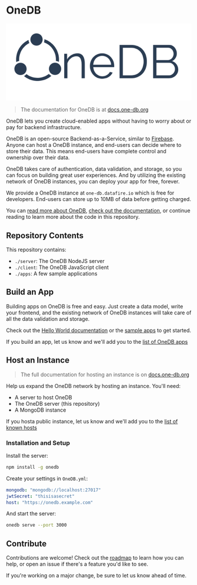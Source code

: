 # OneDB

![OneDB Logo](web/img/Logo.png)

> The documentation for OneDB is at [docs.one-db.org](https://docs.one-db.org)

OneDB lets you create cloud-enabled apps without having to worry about or pay for backend
infrastructure.

OneDB is an open-source Backend-as-a-Service, similar to [Firebase](https://firebase.google.com/).
Anyone can host a OneDB instance, and end-users can decide where to store their data.
This means end-users have complete control and ownership over their data.

OneDB takes care of authentication, data validation,
and storage, so you can focus on building great user experiences. And by utilizing
the existing network of OneDB instances, you can deploy your app for free, forever.

We provide a OneDB instance at `one-db.datafire.io` which is free for developers. End-users can
store up to 10MB of data before getting charged.

You can
[read more about OneDB](https://medium.com/@bbrennan/announcing-onedb-a-platform-for-federated-apps-bc3cc7ff86e6),
[check out the documentation](https://docs.one-db.org),
or continue reading to learn more about the code in this repository.

## Repository Contents

This repository contains:
* `./server`: The OneDB NodeJS server
* `./client`: The OneDB JavaScript client
* `./apps`: A few sample applications

## Build an App
Building apps on OneDB is free and easy. Just create a data model, write your frontend,
and the existing network of OneDB instances will take care of all the data validation and storage.

Check out the [Hello World documentation](https://docs.one-db.org/Hello_World) or the
[sample apps](apps) to get started.

If you build an app, let us know and we'll add you to the [list of OneDB apps](Apps.md)

## Host an Instance
> The full documentation for hosting an instance is on [docs.one-db.org](https://docs.one-db.org/Host_an_Instance)

Help us expand the OneDB network by hosting an instance. You'll need:
* A server to host OneDB
* The OneDB server (this repository)
* A MongoDB instance

If you hosta public instance, let us know and we'll add you to the [list of known hosts](Hosts.md)

### Installation and Setup
Install the server:
```bash
npm install -g onedb
```

Create your settings in `OneDB.yml`:
```yml
mongodb: "mongodb://localhost:27017"
jwtSecret: "thisisasecret"
host: "https://onedb.example.com"
```

And start the server:
```bash
onedb serve --port 3000
```

## Contribute
Contributions are welcome! Check out the [roadmap](ROADMAP.md) to learn how you can help,
or open an issue if there's a feature you'd like to see.

If you're working on a major change, be sure to let us know ahead of time.


